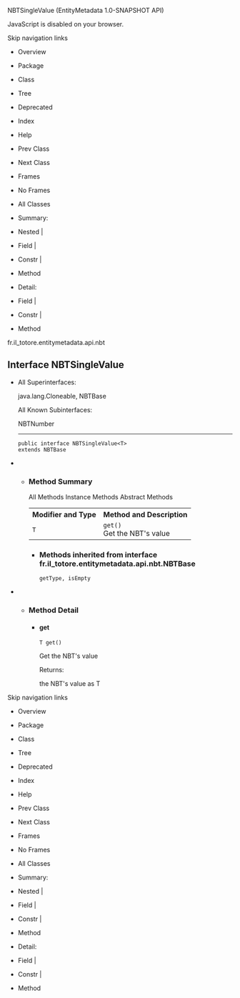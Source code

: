 NBTSingleValue (EntityMetadata 1.0-SNAPSHOT API)

JavaScript is disabled on your browser.

Skip navigation links

 *  Overview
 *  Package
 *  Class
 *  Tree
 *  Deprecated
 *  Index
 *  Help

 *  Prev Class
 *  Next Class

 *  Frames
 *  No Frames

 *  All Classes

 *  Summary:
 *  Nested |
 *  Field |
 *  Constr |
 *  Method

 *  Detail:
 *  Field |
 *  Constr |
 *  Method

fr.il\_totore.entitymetadata.api.nbt

## Interface NBTSingleValue<T> ##

 *  All Superinterfaces:
    
    java.lang.Cloneable, NBTBase
    
    All Known Subinterfaces:
    
    NBTNumber<V>
    
    --------------------
    
      
    
    
        public interface NBTSingleValue<T>
        extends NBTBase

 *   *  ### Method Summary ###
        
        <table> 
         <span><span>All Methods</span><span>&nbsp;</span></span>
         <span><span><a rel="nofollow">Instance Methods</a></span><span>&nbsp;</span></span>
         <span><span><a rel="nofollow">Abstract Methods</a></span><span>&nbsp;</span></span> 
         <tbody>
          <tr> 
           <th>Modifier and Type</th> 
           <th>Method and Description</th> 
          </tr> 
          <tr> 
           <td><code><a title="type parameter in NBTSingleValue" rel="nofollow">T</a></code></td> 
           <td><code><span><a rel="nofollow">get</a></span>()</code> 
            <div>
             Get the NBT's value
            </div> </td> 
          </tr> 
         </tbody>
        </table>
        
         *  ### Methods inherited from interface fr.il\_totore.entitymetadata.api.nbt.NBTBase ###
            
            `getType, isEmpty`

 *   *  ### Method Detail ###
        
         *  #### get ####
            
                T get()
            
            Get the NBT's value
            
            Returns:
            
            the NBT's value as T

Skip navigation links

 *  Overview
 *  Package
 *  Class
 *  Tree
 *  Deprecated
 *  Index
 *  Help

 *  Prev Class
 *  Next Class

 *  Frames
 *  No Frames

 *  All Classes

 *  Summary:
 *  Nested |
 *  Field |
 *  Constr |
 *  Method

 *  Detail:
 *  Field |
 *  Constr |
 *  Method